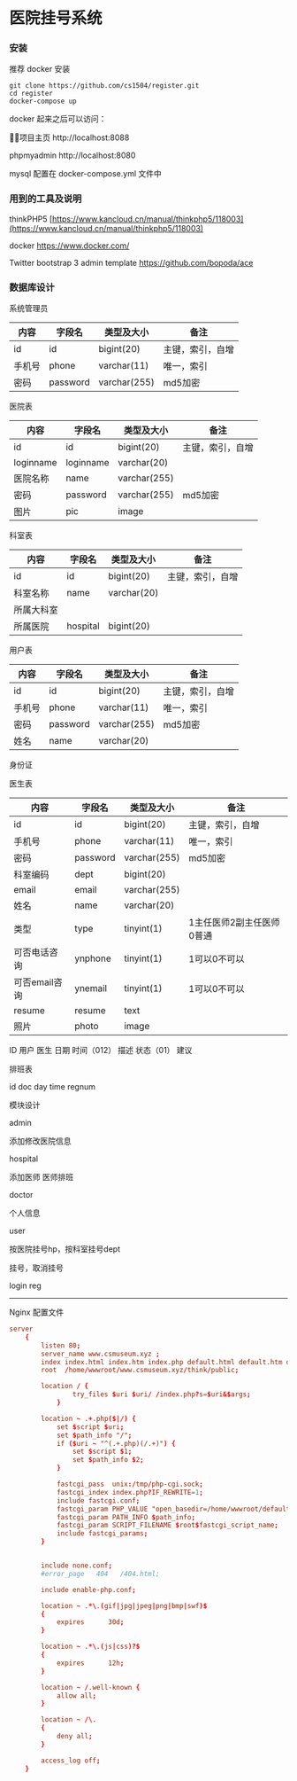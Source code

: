 # 医院挂号系统

### 安装

推荐 docker 安装

```
git clone https://github.com/cs1504/register.git
cd register
docker-compose up
```

docker 起来之后可以访问：

项目主页 http://localhost:8088

phpmyadmin http://localhost:8080

mysql 配置在 docker-compose.yml 文件中


### 用到的工具及说明

thinkPHP5 [https://www.kancloud.cn/manual/thinkphp5/118003](https://www.kancloud.cn/manual/thinkphp5/118003)

docker https://www.docker.com/

Twitter bootstrap 3 admin template https://github.com/bopoda/ace


### 数据库设计 


系统管理员 


| 内容 | 字段名 | 类型及大小 | 备注 | 
| --- | --- | --- | --- |
| id | id | bigint(20) | 主键，索引，自增 | 
| 手机号 | phone |  varchar(11) | 唯一，索引 |
| 密码 |  password | varchar(255) | md5加密 |


医院表

| 内容 | 字段名 | 类型及大小 | 备注 | 
| --- | --- | --- | --- |
| id | id | bigint(20) | 主键，索引，自增 | 
| loginname | loginname | varchar(20) | |
| 医院名称 | name | varchar(255) | |
| 密码 |  password | varchar(255) | md5加密 |
| 图片 | pic | image | |


科室表

| 内容 | 字段名 | 类型及大小 | 备注 | 
| --- | --- | --- | --- |
| id | id | bigint(20) | 主键，索引，自增 | 
| 科室名称 | name | varchar(20) | 
| 所属大科室 | 
| 所属医院 | hospital | bigint(20) | 


用户表


| 内容 | 字段名 | 类型及大小 | 备注 | 
| --- | --- | --- | --- |
| id | id | bigint(20) | 主键，索引，自增 | 
| 手机号 | phone |  varchar(11) | 唯一，索引 |
| 密码 |  password | varchar(255) | md5加密 |
| 姓名 | name | varchar(20) | |
身份证


医生表


| 内容 | 字段名 | 类型及大小 | 备注 | 
| --- | --- | --- | --- |
| id | id | bigint(20) | 主键，索引，自增 | 
| 手机号 | phone |  varchar(11) | 唯一，索引 |
| 密码 |  password | varchar(255) | md5加密 |
| 科室编码 | dept | bigint(20) | |
| email | email | varchar(255) | |
| 姓名 | name | varchar(20) | |
| 类型 | type | tinyint(1) | 1主任医师2副主任医师0普通 |
| 可否电话咨询 | ynphone | tinyint(1) | 1可以0不可以 |
| 可否email咨询 | ynemail | tinyint(1) | 1可以0不可以 |
| resume | resume | text | |
| 照片 | photo | image | |


 ID 用户 医生 日期 时间（012） 描述 状态（01） 建议


排班表

id  doc day time regnum 


模块设计 


admin

添加修改医院信息

hospital

添加医师
医师排班

doctor

个人信息

user

按医院挂号hp，按科室挂号dept

挂号，取消挂号

login reg


----



Nginx 配置文件


```conf
server
	{
		listen 80;
		server_name www.csmuseum.xyz ;
		index index.html index.htm index.php default.html default.htm default.php;
		root  /home/wwwroot/www.csmuseum.xyz/think/public;

		location / {
        		try_files $uri $uri/ /index.php?s=$uri&$args;
    		}	

		location ~ .+.php($|/) {
			set $script $uri;
			set $path_info "/";
			if ($uri ~ "^(.+.php)(/.+)") {
				set $script $1;
				set $path_info $2;
			}

			fastcgi_pass  unix:/tmp/php-cgi.sock;
			fastcgi_index index.php?IF_REWRITE=1;
			include fastcgi.conf;
			fastcgi_param PHP_VALUE "open_basedir=/home/wwwroot/default/tp5/public/:/tmp/:/proc/";
			fastcgi_param PATH_INFO $path_info;
			fastcgi_param SCRIPT_FILENAME $root$fastcgi_script_name;
			include fastcgi_params;
		}


		include none.conf;
		#error_page   404   /404.html;

		include enable-php.conf;

		location ~ .*\.(gif|jpg|jpeg|png|bmp|swf)$
		{
			expires      30d;
		}

		location ~ .*\.(js|css)?$
		{
			expires      12h;
		}

		location ~ /.well-known {
			allow all;
		}

		location ~ /\.
		{
			deny all;
		}

		access_log off;
	}
```